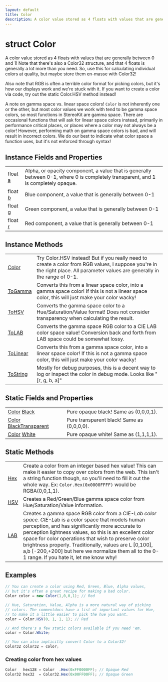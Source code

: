 ```yaml
---
layout: default
title: Color
description: A color value stored as 4 floats with values that are generally between 0 and 1! Note that there's also a Color32 structure, and that 4 floats is generally a lot more than you need. So, use this for calculating individual colors at quality, but maybe store them en-masse with Color32!  Also note that RGB is often a terrible color format for picking colors, but it's how our displays work and we're stuck with it. If you want to create a color via code, try out the static Color.HSV method instead!  A note on gamma space vs. linear space colors! Color is not inherently one or the other, but most color values we work with tend to be gamma space colors, so most functions in StereoKit are gamma space. There are occasional functions that will ask for linear space colors instead, primarily in performance critical places, or places where a color may not always be a color! However, performing math on gamma space colors is bad, and will result in incorrect colors. We do our best to indicate what color space a function uses, but it's not enforced through syntax!
---
```

# struct Color

A color value stored as 4 floats with values that are
generally between 0 and 1! Note that there's also a Color32
structure, and that 4 floats is generally a lot more than you need.
So, use this for calculating individual colors at quality, but maybe
store them en-masse with Color32!

Also note that RGB is often a terrible color format for picking
colors, but it's how our displays work and we're stuck with it. If
you want to create a color via code, try out the static Color.HSV
method instead!

A note on gamma space vs. linear space colors! `Color` is not
inherently one or the other, but most color values we work with tend
to be gamma space colors, so most functions in StereoKit are gamma
space. There are occasional functions that will ask for linear space
colors instead, primarily in performance critical places, or places
where a color may not always be a color! However, performing math on
gamma space colors is bad, and will result in incorrect colors. We do
our best to indicate what color space a function uses, but it's not
enforced through syntax!

## Instance Fields and Properties

|  |  |
|--|--|
|float [a]({{site.url}}/Pages/StereoKit/Color/a.html)|Alpha, or opacity component, a value that is generally between 0-1, where 0 is completely transparent, and 1 is completely opaque.|
|float [b]({{site.url}}/Pages/StereoKit/Color/b.html)|Blue component, a value that is generally between 0-1|
|float [g]({{site.url}}/Pages/StereoKit/Color/g.html)|Green component, a value that is generally between 0-1|
|float [r]({{site.url}}/Pages/StereoKit/Color/r.html)|Red component, a value that is generally between 0-1|

## Instance Methods

|  |  |
|--|--|
|[Color]({{site.url}}/Pages/StereoKit/Color/Color.html)|Try Color.HSV instead! But if you really need to create a color from RGB values, I suppose you're in the right place. All parameter values are generally in the range of 0-1.|
|[ToGamma]({{site.url}}/Pages/StereoKit/Color/ToGamma.html)|Converts this from a linear space color, into a gamma space color! If this is not a linear space color, this will just make your color wacky!|
|[ToHSV]({{site.url}}/Pages/StereoKit/Color/ToHSV.html)|Converts the gamma space color to a Hue/Saturation/Value format! Does not consider transparency when calculating the result.|
|[ToLAB]({{site.url}}/Pages/StereoKit/Color/ToLAB.html)|Converts the gamma space RGB color to a CIE LAB color space value! Conversion back and forth from LAB space could be somewhat lossy.|
|[ToLinear]({{site.url}}/Pages/StereoKit/Color/ToLinear.html)|Converts this from a gamma space color, into a linear space color! If this is not a gamma space color, this will just make your color wacky!|
|[ToString]({{site.url}}/Pages/StereoKit/Color/ToString.html)|Mostly for debug purposes, this is a decent way to log or inspect the color in debug mode. Looks like "[r, g, b, a]"|

## Static Fields and Properties

|  |  |
|--|--|
|[Color]({{site.url}}/Pages/StereoKit/Color.html) [Black]({{site.url}}/Pages/StereoKit/Color/Black.html)|Pure opaque black! Same as (0,0,0,1).|
|[Color]({{site.url}}/Pages/StereoKit/Color.html) [BlackTransparent]({{site.url}}/Pages/StereoKit/Color/BlackTransparent.html)|Pure transparent black! Same as (0,0,0,0).|
|[Color]({{site.url}}/Pages/StereoKit/Color.html) [White]({{site.url}}/Pages/StereoKit/Color/White.html)|Pure opaque white! Same as (1,1,1,1).|

## Static Methods

|  |  |
|--|--|
|[Hex]({{site.url}}/Pages/StereoKit/Color/Hex.html)|Create a color from an integer based hex value! This can make it easier to copy over colors from the web. This isn't a string function though, so you'll need to fill it out the whole way. Ex: `Color.Hex(0x0000FFFF)` would be RGBA(0,0,1,1).|
|[HSV]({{site.url}}/Pages/StereoKit/Color/HSV.html)|Creates a Red/Green/Blue gamma space color from Hue/Saturation/Value information.|
|[LAB]({{site.url}}/Pages/StereoKit/Color/LAB.html)|Creates a gamma space RGB color from a CIE-L*ab color space. CIE-L*ab is a color space that models human perception, and has significantly more accurate to perception lightness values, so this is an excellent color space for color operations that wish to preserve color brightness properly.  Traditionally, values are L [0,100], a,b [-200,+200] but here we normalize them all to the 0-1 range. If you hate it, let me know why!|

## Examples

```csharp
// You can create a color using Red, Green, Blue, Alpha values,
// but it's often a great recipe for making a bad color.
Color color = new Color(1,0,0,1); // Red

// Hue, Saturation, Value, Alpha is a more natural way of picking
// colors. The commentdocs have a list of important values for Hue,
// to make it a little easier to pick the hue you want.
color = Color.HSV(0, 1, 1, 1); // Red

// And there's a few static colors available if you need 'em.
color = Color.White;

// You can also implicitly convert Color to a Color32!
Color32 color32 = color;
```

### Creating color from hex values
```csharp
Color   hex128 = Color  .Hex(0xFF0000FF); // Opaque Red
Color32 hex32  = Color32.Hex(0x00FF00FF); // Opaque Green
```

